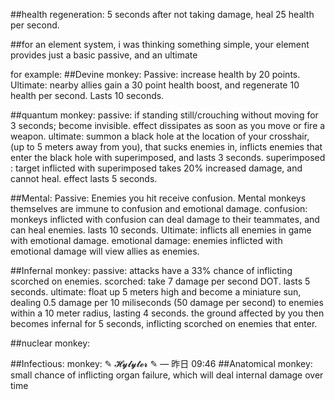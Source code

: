 ##health regeneration: 
5 seconds after not taking damage, heal 25 health per second. 

##for an element system, i was thinking something simple, your element provides just a basic passive, and an ultimate

for example:
##Devine monkey: 
Passive: increase health by 20 points.
Ultimate: nearby allies gain a 30 point health boost, and regenerate 10 health per second. Lasts 10 seconds.

##quantum monkey: 
passive: if standing still/crouching without moving for 3 seconds; become invisible. effect dissipates as soon as you move or fire a weapon.
ultimate: summon a black hole at the location of your crosshair, (up to 5 meters away from you), that sucks enemies in, inflicts enemies that enter the black hole with superimposed, and lasts 3 seconds.
superimposed : target inflicted with superimposed takes 20% increased damage, and cannot heal. effect lasts 5 seconds.

##Mental:
Passive: Enemies you hit receive confusion.
Mental monkeys themselves are immune to confusion and emotional damage.
confusion: monkeys inflicted with confusion can deal damage to their teammates, and can heal enemies. lasts 10 seconds. 
Ultimate: inflicts all enemies in game with emotional damage.
emotional damage: enemies inflicted with emotional damage will view allies as enemies. 

##Infernal monkey:
passive: attacks have a 33% chance of inflicting scorched on enemies.
scorched: take 7 damage per second DOT. lasts 5 seconds. 
ultimate: float up 5 meters high and become a miniature sun, dealing 0.5 damage per 10 miliseconds (50 damage per second) to enemies within a 10 meter radius, lasting 4 seconds. the ground affected by you then becomes infernal for 5 seconds, inflicting scorched on enemies that enter.

##nuclear monkey: 

##Infectious: monkey: 
✎ 𝓗𝔂𝓵𝔂𝓽𝓮𝓻 ✎ — 昨日 09:46
##Anatomical monkey: small chance of inflicting organ failure, which will deal internal damage over time
